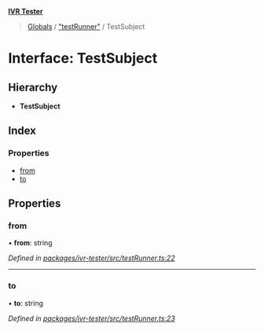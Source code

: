 **[IVR Tester](../README.md)**

> [Globals](../README.md) / ["testRunner"](../modules/_testrunner_.md) / TestSubject

# Interface: TestSubject

## Hierarchy

* **TestSubject**

## Index

### Properties

* [from](_testrunner_.testsubject.md#from)
* [to](_testrunner_.testsubject.md#to)

## Properties

### from

•  **from**: string

*Defined in [packages/ivr-tester/src/testRunner.ts:22](https://github.com/SketchingDev/ivr-tester/blob/e17074e/packages/ivr-tester/src/testRunner.ts#L22)*

___

### to

•  **to**: string

*Defined in [packages/ivr-tester/src/testRunner.ts:23](https://github.com/SketchingDev/ivr-tester/blob/e17074e/packages/ivr-tester/src/testRunner.ts#L23)*
